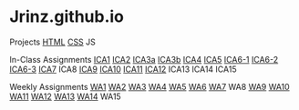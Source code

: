 # Jrinz.github.io


Projects
    [HTML](Jrinz.github.io/html-midterm/page5.html)
    [CSS](https://jrinz.github.io/projectCSS/projectCSS.html)
    JS

In-Class Assignments
    [ICA1](ica/PDF/ICA1.pdf)
    [ICA2](ica/PDF/ICA2.pdf)
    [ICA3a](ica/ica3a.html)
    [ICA3b](ica/ica3b/ica3b.html)
    [ICA4](ica/ica4.html)
    [ICA5](ica/ica5/ica5.html)
    [ICA6-1](ica/ica6/ica6-part1.html)
    [ICA6-2](ica/ica6/ica6-part2.html)
    [ICA6-3](ica/ica6/ica6-part3.html)
    [ICA7](ica/ica7.html)
    ICA8
    [ICA9](ica/ica9.html)
    [ICA10](ica/ica10/ica10.html)
    [ICA11](ica/ica11/ica11.html)
    [ICA12](ica/ica12/ica12.html)
    ICA13
    ICA14
    ICA15

Weekly Assignments
    [WA1](https://jrinz.github.io/wa/wa1.html)
    [WA2](https://jrinz.github.io/wa/wa2.html)
    [WA3](https://jrinz.github.io/wa/wa3.html)
    [WA4](https://jrinz.github.io/wa/wa4.html)
    [WA5](https://jrinz.github.io/wa/wa5.html)
    [WA6](https://jrinz.github.io/wa/wa6/wa6.html)
    [WA7](https://jrinz.github.io/wa/wa7/wa7.html)
    WA8
    [WA9](https://jrinz.github.io/wa/wa9/wa9.html)
    [WA10](https://jrinz.github.io/wa/wa10/index.html)
    [WA11](https://jrinz.github.io/wa/wa11/wa11.html)
    [WA12](https://jrinz.github.io/wa/wa12/wa12.html)
    [WA13](https://jrinz.github.io/wa/wa13/wa13.html)
    [WA14](https://jrinz.github.io/wa/wa14.html)
    WA15
